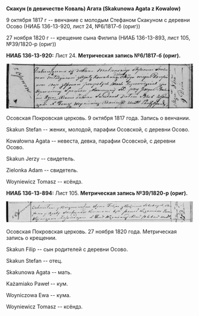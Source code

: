 **Скакун (в девичестве Коваль) Агата (Skakunowa Agata z Kowalow)**

9 октября 1817 г -- венчание с молодым Стефаном Скакуном с деревни Осово
(НИАБ 136-13-920, лист 24, №6/1817-б (ориг))

27 ноября 1820 г -- крещение сына Филипа (НИАБ 136-13-893, лист 105,
№39/1820-р (ориг))

**НИАБ 136-13-920:** Лист 24. **Метрическая запись №6/1817-б (ориг).**

![](./media/0d323768af9560cbd765a1f6bd37514edf9f82ae.png)

Осовская Покровская церковь. 9 октября 1817 года. Запись о венчании.

Skakun Stefan -- жених, молодой, парафии Осовской, с деревни Осово.

Kowałowna Agata -- невеста, девка, парафии Осовской, с деревни Осово.

Skakun Jerzy -- свидетель.

Zielonka Adam -- свидетель.

Woyniewicz Tomasz -- ксёндз.

**НИАБ 136-13-894:** Лист 105. **Метрическая запись №39/1820-р (ориг).**

![](./media/b5633abaf34379ac9291d62bb5f9313964e051a5.png)

Осовская Покровская церковь. 27 ноября 1820 года. Метрическая запись о
крещении.

Skakun Filip -- сын родителей с деревни Осовo.

Skakun Stefan -- отец.

Skakunowa Agata -- мать.

Każamiako Paweł -- кум.

Woyniczowa Ewa -- кума.

Woyniewicz Tomasz -- ксёндз.
